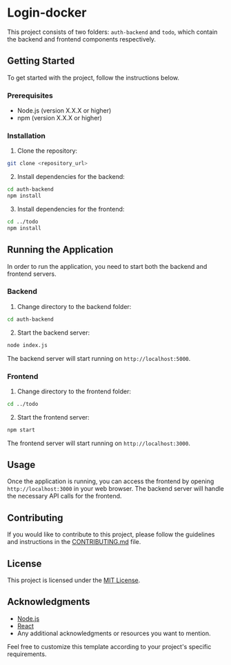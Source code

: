 # Login-docker

This project consists of two folders: `auth-backend` and `todo`, which contain the backend and frontend components respectively.

## Getting Started

To get started with the project, follow the instructions below.

### Prerequisites

- Node.js (version X.X.X or higher)
- npm (version X.X.X or higher)

### Installation

1. Clone the repository:

```bash
git clone <repository_url>
```

2. Install dependencies for the backend:

```bash
cd auth-backend
npm install
```

3. Install dependencies for the frontend:

```bash
cd ../todo
npm install
```

## Running the Application

In order to run the application, you need to start both the backend and frontend servers.

### Backend

1. Change directory to the backend folder:

```bash
cd auth-backend
```

2. Start the backend server:

```bash
node index.js
```

The backend server will start running on `http://localhost:5000`.

### Frontend

1. Change directory to the frontend folder:

```bash
cd ../todo
```

2. Start the frontend server:

```bash
npm start
```

The frontend server will start running on `http://localhost:3000`.

## Usage

Once the application is running, you can access the frontend by opening `http://localhost:3000` in your web browser. The backend server will handle the necessary API calls for the frontend.

## Contributing

If you would like to contribute to this project, please follow the guidelines and instructions in the [CONTRIBUTING.md](CONTRIBUTING.md) file.

## License

This project is licensed under the [MIT License](LICENSE).

## Acknowledgments

- [Node.js](https://nodejs.org/)
- [React](https://reactjs.org/)
- Any additional acknowledgments or resources you want to mention.

Feel free to customize this template according to your project's specific requirements.
